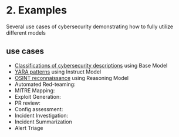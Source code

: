 # 2. Examples
Several use cases of cybersecurity demonstrating how to fully utilize different models

## use cases
- [Classifications of cybersecurity descriptions](https://github.com/RobustIntelligence/foundation-ai-cookbook/blob/main/2_examples/Classification_cybersecurity_descriptions.ipynb) using Base Model
- [YARA patterns](https://github.com/RobustIntelligence/foundation-ai-cookbook/blob/main/2_examples/YARA_patterns.ipynb) using Instruct Model
- [OSINT reconnaissance](https://github.com/RobustIntelligence/foundation-ai-cookbook/blob/main/2_examples/OSINT_reporting.ipynb) using Reasoning Model
- Automated Red-teaming: 
- MITRE Mapping: 
- Exploit Generation: 
- PR review: 
- Config assessment: 
- Incident Investigation: 
- Incident Summarization
- Alert Triage

